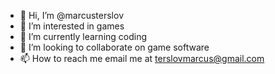 - 👋 Hi, I’m @marcusterslov
- 👀 I’m interested in games
- 🌱 I’m currently learning coding
- 💞️ I’m looking to collaborate on game software
- 📫 How to reach me email me at terslovmarcus@gmail.com

<!---
marcusterslov/marcusterslov is a ✨ special ✨ repository because its `README.md` (this file) appears on your GitHub profile.
You can click the Preview link to take a look at your changes.
--->
